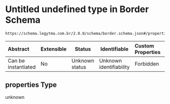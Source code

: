 # Untitled undefined type in Border Schema

```txt
https://schema.legytma.com.br/2.0.0/schema/border.schema.json#/properties
```




| Abstract            | Extensible | Status         | Identifiable            | Custom Properties | Additional Properties | Access Restrictions | Defined In                                                                  |
| :------------------ | ---------- | -------------- | ----------------------- | :---------------- | --------------------- | ------------------- | --------------------------------------------------------------------------- |
| Can be instantiated | No         | Unknown status | Unknown identifiability | Forbidden         | Allowed               | none                | [border.schema.json\*](../schema/border.schema.json) |

## properties Type

unknown
